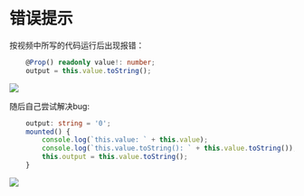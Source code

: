 # 错误提示


按视频中所写的代码运行后出现报错：

```typescript
    @Prop() readonly value!: number;
    output = this.value.toString();

```

![](https://img.bald3r.wang/img/20220714183607.png)


随后自己尝试解决bug:

```typescript
    output: string = '0';
    mounted() {
        console.log(`this.value: ` + this.value);
        console.log(`this.value.toString(): ` + this.value.toString());
        this.output = this.value.toString();
    }
```

![](https://img.bald3r.wang/img/20220714183951.png)


